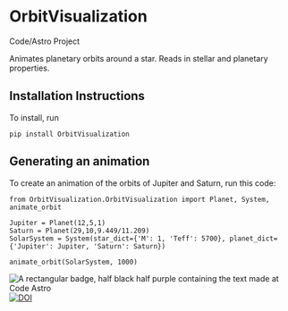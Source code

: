# OrbitVisualization
Code/Astro Project

Animates planetary orbits around a star. Reads in stellar and planetary properties.

## Installation Instructions

To install, run
```
pip install OrbitVisualization
```

## Generating an animation

To create an animation of the orbits of Jupiter and Saturn, run this code:
```
from OrbitVisualization.OrbitVisualization import Planet, System, animate_orbit

Jupiter = Planet(12,5,1) 
Saturn = Planet(29,10,9.449/11.209)
SolarSystem = System(star_dict={'M': 1, 'Teff': 5700}, planet_dict={'Jupiter': Jupiter, 'Saturn': Saturn})

animate_orbit(SolarSystem, 1000)
```

![A rectangular badge, half black half purple containing the text made at Code Astro](https://img.shields.io/badge/Made%20at-Code/Astro-blueviolet.svg)
[![DOI](https://zenodo.org/badge/1032071309.svg)](https://doi.org/10.5281/zenodo.16764013)

